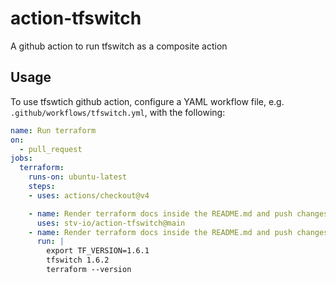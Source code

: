 # action-tfswitch

A github action to run tfswitch as a composite action

## Usage

To use tfswtich github action, configure a YAML workflow file, e.g.
`.github/workflows/tfswitch.yml`, with the following:

```yaml
name: Run terraform
on:
  - pull_request
jobs:
  terraform:
    runs-on: ubuntu-latest
    steps:
    - uses: actions/checkout@v4

    - name: Render terraform docs inside the README.md and push changes back to PR branch
      uses: stv-io/action-tfswitch@main
    - name: Render terraform docs inside the README.md and push changes back to PR branch
      run: |
        export TF_VERSION=1.6.1
        tfswitch 1.6.2
        terraform --version
```
